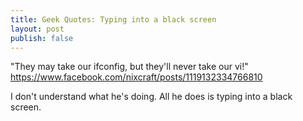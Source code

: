 ```yaml
---
title: Geek Quotes: Typing into a black screen
layout: post
publish: false
---
```


"They may take our ifconfig, but they'll never take our vi!"
https://www.facebook.com/nixcraft/posts/1119132334766810

I don't understand what he's doing. All he does is typing into a black screen.

